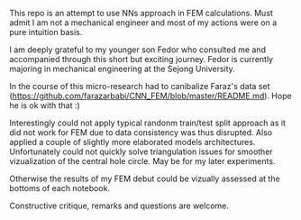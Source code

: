This repo is an attempt to use NNs approach in FEM calculations.
Must admit I am not a mechanical engineer and most of my actions were on a pure intuition basis.

I am deeply grateful to my younger son Fedor who consulted me and accompanied through this short but exciting journey.
Fedor is currently majoring in mechanical engineering at the Sejong University. 

In the course of this micro-research had to canibalize Faraz's data set (https://github.com/farazarbabi/CNN_FEM/blob/master/README.md).
Hope he is ok with that :)

Interestingly could not apply typical randonm train/test split approach as it did not work for FEM due to data consistency was thus disrupted.
Also applied a couple of slightly more elaborated models architectures.
Unfortunately could not quickly solve triangulation issues for smoother vizualization of the central hole circle. 
May be for my later experiments.

Otherwise the results of my FEM debut could be vizually assessed at the bottoms of each notebook.

Constructive critique, remarks and questions are welcome.



